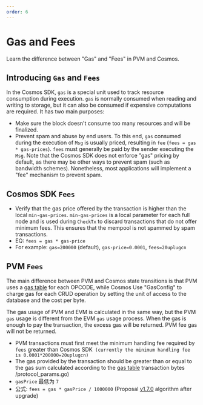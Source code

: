 ```yaml
---
order: 6
---
```


# Gas and Fees

Learn the difference between "Gas" and "Fees" in PVM and Cosmos.

## Introducing `Gas` and `Fees`

In the Cosmos SDK, `gas` is a special unit used to track resource consumption during execution. `gas` is normally consumed when reading and writing to storage, but it can also be consumed if expensive computations are required. It has two main purposes:

* Make sure the block doesn't consume too many resources and will be finalized.
* Prevent spam and abuse by end users. To this end, `gas` consumed during the execution of `Msg` is usually priced, resulting in `fee` (`fees = gas * gas-prices`). `fees` must generally be paid by the sender executing the `Msg`. Note that the Cosmos SDK does not enforce "gas" pricing by default, as there may be other ways to prevent spam (such as bandwidth schemes). Nonetheless, most applications will implement a "fee" mechanism to prevent spam.


## Cosmos SDK `Fees`

* Verify that the gas price offered by the transaction is higher than the local `min-gas-prices`. `min-gas-prices` is a local parameter for each full node and is used during `CheckTx` to discard transactions that do not offer minimum fees. This ensures that the mempool is not spammed by spam transactions.
* EQ: `fees = gas * gas-price`
* For example: `gas=200000` (default), `gas-price=0.0001`, `fees=20uplugcn`


## PVM `Fees`


The main difference between PVM and Cosmos state transitions is that PVM uses a [gas table](https://github.com/ethereum/go-ethereum/blob/master/params/protocol_params.go) for each OPCODE, while Cosmos Use "GasConfig" to charge gas for each CRUD operation by setting the unit of access to the database and the cost per byte.

The gas usage of PVM and EVM is calculated in the same way, but the PVM `gas` usage is different from the EVM `gas` usage process. When the gas is enough to pay the transaction, the excess gas will be returned. PVM fee gas will not be returned.

* PVM transactions must first meet the minimum handling fee required by `fees` greater than Cosmos SDK` (currently the minimum handling fee is 0.0001*200000=20uplugcn)`
* The gas provided by the transaction should be greater than or equal to the gas sum calculated according to the [gas table](https://github.com/ethereum/go-ethereum/blob/master/params) transaction bytes /protocol_params.go)
* `gasPrice` 最低为 `7`
* 公式: `fees = gas * gasPrice / 1000000` (Proposal [v1.7.0](https://www.plugchain.network/v2/communityDetail?id=10) algorithm after upgrade)